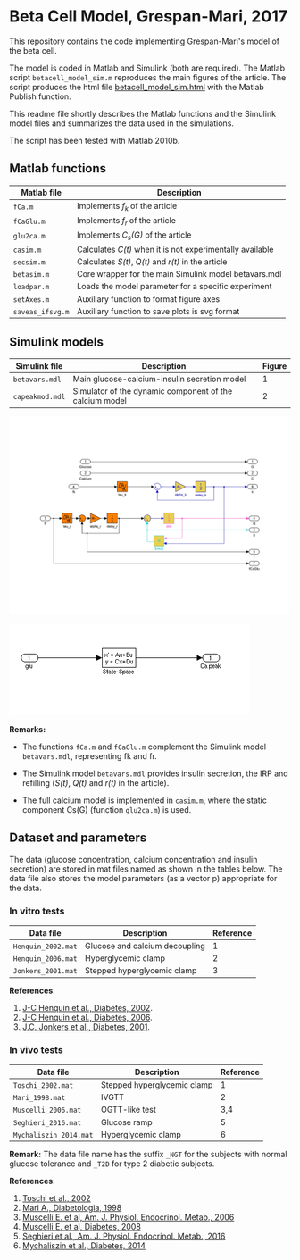# Beta Cell Model, Grespan-Mari, 2017

This repository contains the code implementing Grespan-Mari's
model of the beta cell.

The model is coded in Matlab and Simulink (both are required).
The Matlab script `betacell_model_sim.m` reproduces the main figures of
the article. The script produces the html file [betacell_model_sim.html](html/betacell_model_sim.html) with the Matlab Publish function.

This readme file shortly describes the Matlab functions and the Simulink model files and summarizes the data used in the simulations.

The script has been tested with Matlab 2010b.



## Matlab functions

Matlab file | Description
------------|------------
`fCa.m` | Implements *f<sub>k</sub>* of the article
`fCaGlu.m` | Implements *f<sub>r</sub>* of the article
`glu2ca.m` | Implements *C<sub>s</sub>(G)* of the article
`casim.m` | Calculates *C(t)* when it is not experimentally available
`secsim.m` | Calculates *S(t)*, *Q(t)* and *r(t)* in the article
`betasim.m` | Core wrapper for the main Simulink model betavars.mdl
`loadpar.m` | Loads the model parameter for a specific experiment
`setAxes.m` | Auxiliary function to format figure axes
`saveas_ifsvg.m` | Auxiliary function to save plots is svg format


## Simulink models

Simulink file | Description | Figure
--------------|-------------|-------
`betavars.mdl` | Main glucose-calcium-insulin secretion model | 1
`capeakmod.mdl` | Simulator of the dynamic component of the calcium model | 2

![**Figure 1:** betavars.mdl](img/betavars.mdl.png)

![**Figure 2:** capeakmod.mdl](img/capeakmod.mdl.png)

**Remarks:**

* The functions `fCa.m` and `fCaGlu.m` complement the Simulink model `betavars.mdl`, representing fk and fr.

* The Simulink model `betavars.mdl` provides insulin secretion, the IRP and refilling (*S(t)*, *Q(t)* and *r(t)* in the article).

* The full calcium model is implemented in `casim.m`, where the static component Cs(G) (function `glu2ca.m`) is used.


## Dataset and parameters

The data (glucose concentration, calcium concentration and insulin secretion) are stored in mat files named as shown in the tables below. The data file also stores the model parameters (as a vector p) appropriate for the data.

### In vitro tests


Data file | Description | Reference
----------|-------------|----------
`Henquin_2002.mat` | Glucose and calcium decoupling | 1
`Henquin_2006.mat` | Hyperglycemic clamp | 2
`Jonkers_2001.mat` | Stepped hyperglycemic clamp | 3

**References**:

1. [J-C Henquin et al., Diabetes, 2002](https://doi.org/10.2337/diabetes.51.2007.S60).
2. [J-C Henquin et al., Diabetes, 2006](https://doi.org/10.2337/diabetes.55.02.06.db05-1051).
3. [J.C. Jonkers et al., Diabetes, 2001](https://doi.org/10.2337/diabetes.50.3.540).

### In vivo tests


Data file | Description | Reference
----------|-------------|----------
`Toschi_2002.mat` | Stepped hyperglycemic clamp | 1
`Mari_1998.mat` | IVGTT | 2
`Muscelli_2006.mat` | OGTT-like test | 3,4
`Seghieri_2016.mat` | Glucose ramp | 5
`Mychaliszin_2014.mat` | Hyperglycemic clamp | 6

**Remark:** The data file name has the suffix `_NGT` for the subjects with normal glucose tolerance and `_T2D` for type 2 diabetic subjects.

**References**:

1. [Toschi et al., 2002](https://doi.org/10.2337/diabetes.51.2007.S130)
2. [Mari A., Diabetologia, 1998](https://doi.org/10.1007/s001250051027)
3. [Muscelli E. et al, Am. J. Physiol. Endocrinol. Metab., 2006](https://doi.org/10.1152/ajpendo.00571.2005)
4. [Muscelli E. et al, Diabetes, 2008](https://doi.org/10.2337/db07-1315)
5. [Seghieri et al., Am. J. Physiol. Endocrinol. Metab., 2016](https://doi.org/10.1152/ajpendo.00428.2015)
6. [Mychaliszin et al., Diabetes, 2014](https://doi.org/10.2337/db13-1951)


